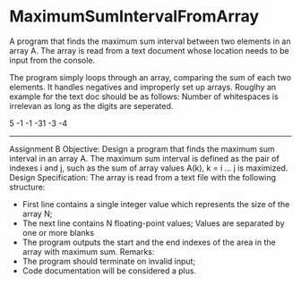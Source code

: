 # MaximumSumIntervalFromArray
A program that finds the maximum sum interval between two elements in an array A.
The array is read from a text document whose location needs to be input from the console.

The program simply loops through an array, comparing the sum of each two elements.
It handles negatives and improperly set up arrays.
Rouglhy an example for the text doc should be as follows:
Number of whitespaces is irrelevan as long as the digits are seperated.

5
-1     -1 -31 -3 -4

------------------------------------------------------------------------------------

Assignment B
Objective:
Design a program that finds the maximum sum interval in an array A.
The maximum sum interval is defined as the pair of indexes i and j, such as the sum of array 
values A(k), k = i … j is maximized. 
Design Specification:
The array is read from a text file with the following structure:
- First line contains a single integer value which represents the size of the array N;
- The next line contains N floating-point values; Values are separated by one or more blanks
- The program outputs the start and the end indexes of the area in the array with maximum sum.
Remarks:
- The program should terminate on invalid input;
- Code documentation will be considered a plus.

